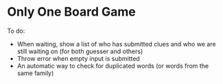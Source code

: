 # Only One Board Game

To do:
- When waiting, show a list of who has submitted clues and who we are still waiting on (for both guesser and others)
- Throw error when empty input is submitted
- An automatic way to check for duplicated words (or words from the same family)